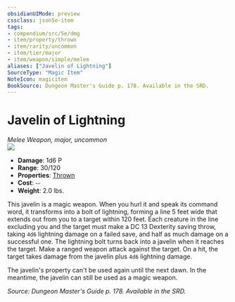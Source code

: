 ```yaml
---
obsidianUIMode: preview
cssclass: json5e-item
tags:
- compendium/src/5e/dmg
- item/property/thrown
- item/rarity/uncommon
- item/tier/major
- item/weapon/simple/melee
aliases: ["Javelin of Lightning"]
SourceType: "Magic Item"
NoteIcon: magicitem
BookSource: Dungeon Master's Guide p. 178. Available in the SRD.
---
```

# Javelin of Lightning
*Melee Weapon, major, uncommon*  
![](/2-Mechanics/CLI/items/img/javelin-of-lightning.webp#right)  

- **Damage**: 1d6 P
- **Range**: 30/120
- **Properties**: [Thrown](/2-Mechanics/CLI/rules/item-properties.md#Thrown)
- **Cost**: ⏤
- **Weight**: 2.0 lbs.

This javelin is a magic weapon. When you hurl it and speak its command word, it transforms into a bolt of lightning, forming a line 5 feet wide that extends out from you to a target within 120 feet. Each creature in the line excluding you and the target must make a DC 13 Dexterity saving throw, taking `4d6` lightning damage on a failed save, and half as much damage on a successful one. The lightning bolt turns back into a javelin when it reaches the target. Make a ranged weapon attack against the target. On a hit, the target takes damage from the javelin plus `4d6` lightning damage.

The javelin's property can't be used again until the next dawn. In the meantime, the javelin can still be used as a magic weapon.

*Source: Dungeon Master's Guide p. 178. Available in the SRD.*